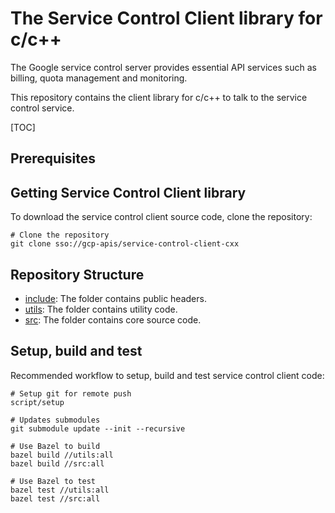 # The Service Control Client library for c/c++ #

The Google service control server provides essential API services
such as billing, quota management and monitoring.

This repository contains the client library for c/c++ to talk to
the service control service.

[TOC]


## Prerequisites ##


## Getting Service Control Client library ##

To download the service control client source code, clone the repository:

    # Clone the repository
    git clone sso://gcp-apis/service-control-client-cxx

## Repository Structure ##

* [include](/include): The folder contains public headers.
* [utils](/utils): The folder contains utility code.
* [src](/src): The folder contains core source code.

## Setup, build and test ##

Recommended workflow to setup, build and test service control client code:

    # Setup git for remote push
    script/setup

    # Updates submodules
    git submodule update --init --recursive

    # Use Bazel to build
    bazel build //utils:all
    bazel build //src:all

    # Use Bazel to test
    bazel test //utils:all
    bazel test //src:all


